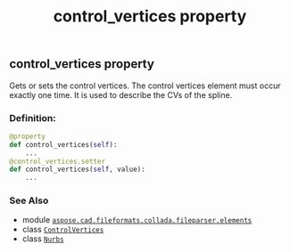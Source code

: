 ﻿---
title: control_vertices property
second_title: Aspose.CAD for Python via .NET API References
description: 
type: docs
weight: 40
url: /python-net/aspose.cad.fileformats.collada.fileparser.elements/nurbs/control_vertices/
is_root: false
---

## control_vertices property


Gets or sets the control vertices.
The control vertices element  must occur  exactly one time.
It is used to describe the CVs of the spline.
### Definition:
```python
@property
def control_vertices(self):
    ...
@control_vertices.setter
def control_vertices(self, value):
    ...
```

### See Also
* module [`aspose.cad.fileformats.collada.fileparser.elements`](../../)
* class [`ControlVertices`](/cad/python-net/aspose.cad.fileformats.collada.fileparser.elements/controlvertices)
* class [`Nurbs`](/cad/python-net/aspose.cad.fileformats.collada.fileparser.elements/nurbs)
